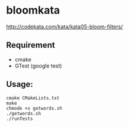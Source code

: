 # bloomkata
http://codekata.com/kata/kata05-bloom-filters/

## Requirement
* cmake
* GTest (google test)

## Usage:
    cmake CMakeLists.txt
    make
    chmode +x getwords.sh
    ./getwords.sh
    ./runTests

    